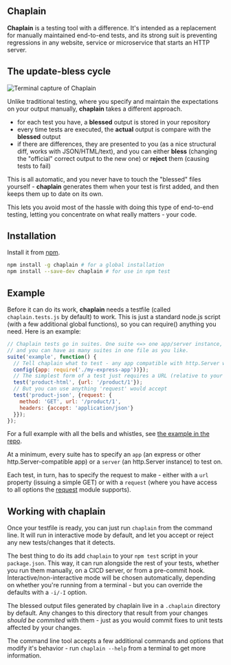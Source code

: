 ## Chaplain

**Chaplain** is a testing tool with a difference. It's intended as a replacement for manually maintained end-to-end tests, and its strong suit is preventing regressions in any website, service or microservice that starts an HTTP server. 

## The update-bless cycle

![Terminal capture of Chaplain](http://i.imgur.com/TqNgwCq.gif)

Unlike traditional testing, where you specify and maintain the expectations on your output manually, **chaplain** takes a different approach.

* for each test you have, a **blessed** output is stored in your repository
* every time tests are executed, the **actual** output is compare with the **blessed** output
* if there are differences, they are presented to you (as a nice structural diff, works with JSON/HTML/text), and you can either **bless** (changing the "official" correct output to the new one) or **reject** them (causing tests to fail)
 
This is all automatic, and you never have to touch the "blessed" files yourself - **chaplain** generates them when your test is first added, and then keeps them up to date on its own. 

This lets you avoid most of the hassle with doing this type of end-to-end testing, letting you concentrate on what really matters - your code.

## Installation

Install it from [npm].

```sh
npm install -g chaplain # for a global installation
npm install --save-dev chaplain # for use in npm test
```

## Example

Before it can do its work, **chaplain** needs a testfile (called `chaplain.tests.js` by default) to work. This is just a standard node.js script (with a few additional global functions), so you can require() anything you need. Here is an example:

```javascript
// Chaplain tests go in suites. One suite <=> one app/server instance,
// and you can have as many suites in one file as you like.
suite('example', function() {
  // Tell chaplain what to test - any app compatible with http.Server will do
  config({app: require('./my-express-app'))});
  // The simplest form of a test just requires a URL (relative to your app).
  test('product-html', {url: '/product/1'});
  // But you can use anything 'request' would accept
  test('product-json', {request: {
    method: 'GET', url: '/product/1',
    headers: {accept: 'application/json'}
  }});
});
```

For a full example with all the bells and whistles, see [the example in the repo](https://github.com/krajzeg/chaplain/blob/master/example/chaplain.tests.js).

At a minimum, every suite has to specify an `app` (an express or other http.Server-compatible app) or a `server` (an http.Server instance) to test on.

Each test, in turn, has to specify the request to make - either with a `url` property (issuing a simple GET) or with a `request` (where you have access to all options the [request] module supports).

## Working with chaplain

Once your testfile is ready, you can just run `chaplain` from the command line. It will run in interactive mode by default, and let you accept or reject any new tests/changes that it detects.

The best thing to do its add `chaplain` to your `npm test` script in your `package.json`. This way, it can run alongside the rest of your tests, whether you run them manually, on a CICD server, or from a pre-commit hook. Interactive/non-interactive mode will be chosen automatically, depending on whether you're running from a terminal - but you can override the defaults with a `-i/-I` option.

The blessed output files generated by chaplain live in a `.chaplain` directory by default. Any changes to this directory that result from your changes *should be commited* with them - just as you would commit fixes to unit tests affected by your changes.

The command line tool accepts a few additional commands and options that modify it's behavior - run `chaplain --help` from a terminal to get more information.

[npm]: https://www.npmjs.com
[request]: https://github.com/request/request
